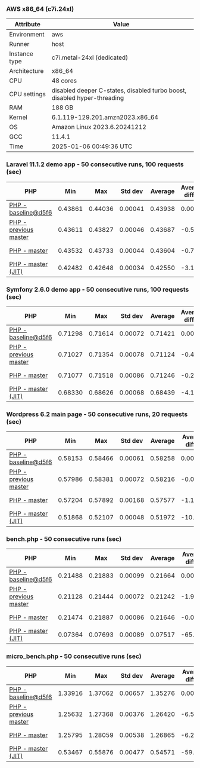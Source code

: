 ### AWS x86_64 (c7i.24xl)

|  Attribute    |     Value      |
|---------------|----------------|
| Environment   |aws|
| Runner        |host|
| Instance type |c7i.metal-24xl (dedicated)|
| Architecture  |x86_64
| CPU           |48 cores|
| CPU settings  |disabled deeper C-states, disabled turbo boost, disabled hyper-threading|
| RAM           |188 GB|
| Kernel        |6.1.119-129.201.amzn2023.x86_64|
| OS            |Amazon Linux 2023.6.20241212|
| GCC           |11.4.1|
| Time          |2025-01-06 00:49:36 UTC|

### Laravel 11.1.2 demo app - 50 consecutive runs, 100 requests (sec)

|     PHP     |     Min     |     Max     |    Std dev   |   Average  |  Average diff % |   Median   | Median diff % |     Memory    |
|-------------|-------------|-------------|--------------|------------|-----------------|------------|---------------|---------------|
|[PHP - baseline@d5f6](https://github.com/php/php-src/commit/d5f6e56610)|0.43861|0.44036|0.00041|0.43938|0.00%|0.43930|0.00%|41.82 MB|
|[PHP - previous master](https://github.com/php/php-src/commit/025cc6f603)|0.43611|0.43827|0.00046|0.43687|-0.57%|0.43677|-0.58%|41.70 MB|
|[PHP - master](https://github.com/php/php-src/commit/e4ad271073)|0.43532|0.43733|0.00044|0.43604|-0.76%|0.43604|-0.74%|41.70 MB|
|[PHP - master (JIT)](https://github.com/php/php-src/commit/e4ad271073)|0.42482|0.42648|0.00034|0.42550|-3.16%|0.42545|-3.15%|50.75 MB|

### Symfony 2.6.0 demo app - 50 consecutive runs, 100 requests (sec)

|     PHP     |     Min     |     Max     |    Std dev   |   Average  |  Average diff % |   Median   | Median diff % |     Memory    |
|-------------|-------------|-------------|--------------|------------|-----------------|------------|---------------|---------------|
|[PHP - baseline@d5f6](https://github.com/php/php-src/commit/d5f6e56610)|0.71298|0.71614|0.00072|0.71421|0.00%|0.71409|0.00%|37.33 MB|
|[PHP - previous master](https://github.com/php/php-src/commit/025cc6f603)|0.71027|0.71354|0.00078|0.71124|-0.42%|0.71101|-0.43%|37.39 MB|
|[PHP - master](https://github.com/php/php-src/commit/e4ad271073)|0.71077|0.71518|0.00086|0.71246|-0.24%|0.71233|-0.25%|37.39 MB|
|[PHP - master (JIT)](https://github.com/php/php-src/commit/e4ad271073)|0.68330|0.68626|0.00068|0.68439|-4.18%|0.68442|-4.15%|44.48 MB|

### Wordpress 6.2 main page - 50 consecutive runs, 20 requests (sec)

|     PHP     |     Min     |     Max     |    Std dev   |   Average  |  Average diff % |   Median   | Median diff % |     Memory    |
|-------------|-------------|-------------|--------------|------------|-----------------|------------|---------------|---------------|
|[PHP - baseline@d5f6](https://github.com/php/php-src/commit/d5f6e56610)|0.58153|0.58466|0.00061|0.58258|0.00%|0.58247|0.00%|42.95 MB|
|[PHP - previous master](https://github.com/php/php-src/commit/025cc6f603)|0.57986|0.58381|0.00072|0.58216|-0.07%|0.58214|-0.06%|42.80 MB|
|[PHP - master](https://github.com/php/php-src/commit/e4ad271073)|0.57204|0.57892|0.00168|0.57577|-1.17%|0.57622|-1.07%|42.80 MB|
|[PHP - master (JIT)](https://github.com/php/php-src/commit/e4ad271073)|0.51868|0.52107|0.00048|0.51972|-10.79%|0.51971|-10.78%|61.91 MB|

### bench.php - 50 consecutive runs (sec)

|     PHP     |     Min     |     Max     |    Std dev   |   Average  |  Average diff % |   Median   | Median diff % |     Memory    |
|-------------|-------------|-------------|--------------|------------|-----------------|------------|---------------|---------------|
|[PHP - baseline@d5f6](https://github.com/php/php-src/commit/d5f6e56610)|0.21488|0.21883|0.00099|0.21664|0.00%|0.21647|0.00%|26.12 MB|
|[PHP - previous master](https://github.com/php/php-src/commit/025cc6f603)|0.21128|0.21444|0.00072|0.21242|-1.95%|0.21226|-1.95%|26.06 MB|
|[PHP - master](https://github.com/php/php-src/commit/e4ad271073)|0.21474|0.21887|0.00086|0.21646|-0.09%|0.21627|-0.09%|26.06 MB|
|[PHP - master (JIT)](https://github.com/php/php-src/commit/e4ad271073)|0.07364|0.07693|0.00089|0.07517|-65.30%|0.07521|-65.25%|27.23 MB|

### micro_bench.php - 50 consecutive runs (sec)

|     PHP     |     Min     |     Max     |    Std dev   |   Average  |  Average diff % |   Median   | Median diff % |     Memory    |
|-------------|-------------|-------------|--------------|------------|-----------------|------------|---------------|---------------|
|[PHP - baseline@d5f6](https://github.com/php/php-src/commit/d5f6e56610)|1.33916|1.37062|0.00657|1.35276|0.00%|1.35200|0.00%|20.38 MB|
|[PHP - previous master](https://github.com/php/php-src/commit/025cc6f603)|1.25632|1.27368|0.00376|1.26420|-6.55%|1.26438|-6.48%|20.32 MB|
|[PHP - master](https://github.com/php/php-src/commit/e4ad271073)|1.25795|1.28059|0.00538|1.26865|-6.22%|1.26862|-6.17%|20.32 MB|
|[PHP - master (JIT)](https://github.com/php/php-src/commit/e4ad271073)|0.53467|0.55876|0.00477|0.54571|-59.66%|0.54566|-59.64%|21.66 MB|
